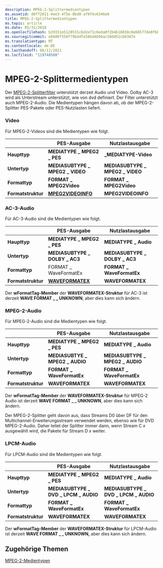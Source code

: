 ```yaml
---
description: MPEG-2-Splittermedientypen
ms.assetid: d0ff2011-4ee3-4f5e-8bd0-af9f4c6346e8
title: MPEG-2-Splittermedientypen
ms.topic: article
ms.date: 05/31/2018
ms.openlocfilehash: b29151e5128531cbd2e71c6eda0f2b4b16658c8e68577de0fbb0542189c2931f
ms.sourcegitcommit: e6600f550f79bddfe58bd4696ac50dd52cb03d7e
ms.translationtype: MT
ms.contentlocale: de-DE
ms.lasthandoff: 08/11/2021
ms.locfileid: "119748580"
---
```

# <a name="mpeg-2-splitter-media-types"></a>MPEG-2-Splittermedientypen

Der [MPEG-2-Splitterfilter](mpeg-2-splitter.md) unterstützt derzeit Audio und Video. Dolby AC-3 wird als Unterstream unterstützt, wie von dvd definiert. Der Filter unterstützt auch MPEG-2-Audio. Die Medientypen hängen davon ab, ob der MPEG-2-Splitter PES-Pakete oder PES-Nutzlasten liefert.

### <a name="video"></a>Video

Für MPEG-2-Videos sind die Medientypen wie folgt.


|                | PES-Ausgabe | Nutzlastausgabe
|------------------|------------------------------------------|--------------------------------|
| **Haupttyp**       | **MEDIATYPE \_ MPEG2 \_ PES**                | **\_MEDIATYPE-Video**           |
| **Untertyp**          | **MEDIASUBTYPE \_ MPEG2 \_ VIDEO**           | **MEDIASUBTYPE \_ MPEG2 \_ VIDEO** |
| **Formattyp**      | **FORMAT \_ MPEG2Video**                   | **FORMAT \_ MPEG2Video**         |
| **Formatstruktur** | [**MPEG2VIDEOINFO**](/previous-versions/windows/desktop/api/dvdmedia/ns-dvdmedia-mpeg2videoinfo) | **MPEG2VIDEOINFO**             |



 

### <a name="ac-3-audio"></a>AC-3-Audio

Für AC-3-Audio sind die Medientypen wie folgt.

| | PES-Ausgabe | Nutzlastausgabe |
|------------------|--------------------------------------|------------------------------|
| **Haupttyp**       | **MEDIATYPE \_ MPEG2 \_ PES**                | **MEDIATYPE \_ Audio**         |
| **Untertyp**          | **MEDIASUBTYPE \_ DOLBY \_ AC3**             | **MEDIASUBTYPE \_ DOLBY \_ AC3** |
| **Formattyp**      | FORMAT \_ WaveFormatEx                 | **FORMAT \_ WaveFormatEx**     |
| **Formatstruktur** | [**WAVEFORMATEX**](/previous-versions/dd757713(v=vs.85)) | **WAVEFORMATEX**             |



 

Der **wFormatTag-Member** der **WAVEFORMATEX-Struktur** für AC-3 ist derzeit **WAVE FORMAT \_ \_ UNKNOWN**, aber dies kann sich ändern.

### <a name="mpeg-2-audio"></a>MPEG-2-Audio

Für MPEG-2-Audio sind die Medientypen wie folgt.



|  | PES-Ausgabe | Nutzlastausgabe |
|------------------|-------------------------------|--------------------------------|
| **Haupttyp**       | **MEDIATYPE \_ MPEG2 \_ PES**     | **MEDIATYPE \_ Audio**           |
| **Untertyp**          | **MEDIASUBTYE \_ MPEG2 \_ AUDIO** | **MEDIASUBTYPE \_ MPEG2 \_ AUDIO** |
| **Formattyp**      | **FORMAT \_ WaveFormatEx**      | **FORMAT \_ WaveFormatEx**       |
| **Formatstruktur** | **WAVEFORMATEX**              | **WAVEFORMATEX**               |



 

Der **wFormatTag-Member** der **WAVEFORMATEX-Struktur** für MPEG-2 Audio ist derzeit **WAVE FORMAT \_ \_ UNKNOWN**, aber dies kann sich ändern.

Der MPEG-2-Splitter geht davon aus, dass Streams D0 über DF für den Multichannel-Erweiterungsstream verwendet werden, ebenso wie für DVD MPEG-2-Audio. Daher leitet der Splitter immer dann, wenn Stream C *x* ausgewählt wird, die Pakete für Stream D *x* weiter.

### <a name="lpcm-audio"></a>LPCM-Audio

Für LPCM-Audio sind die Medientypen wie folgt.



|  | PES-Ausgabe | Nutzlastausgabe |
|------------------|------------------------------------|------------------------------------|
| **Haupttyp**       | **MEDIATYPE \_ MPEG2 \_ PES**          | **MEDIATYPE \_ Audio**               |
| **Untertyp**          | **MEDIASUBTYPE \_ DVD \_ LPCM \_ AUDIO** | **MEDIASUBTYPE \_ DVD \_ LPCM \_ AUDIO** |
| **Formattyp**      | **FORMAT \_ WaveFormatEx**           | **FORMAT \_ WaveFormatEx**           |
| **Formatstruktur** | **WAVEFORMATEX**                   | **WAVEFORMATEX**                   |



 

Der **wFormatTag-Member** der **WAVEFORMATEX-Struktur** für LPCM-Audio ist derzeit **WAVE FORMAT \_ \_ UNKNOWN,** aber dies kann sich ändern.

## <a name="related-topics"></a>Zugehörige Themen

<dl> <dt>

[MPEG-2-Medientypen](mpeg-2-media-types.md)
</dt> </dl>

 

 
